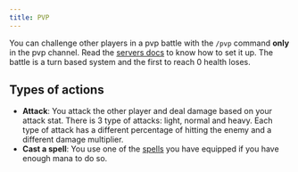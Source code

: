 ```yaml
---
title: PVP
---
```


You can challenge other players in a pvp battle with the `/pvp` command **only** in the pvp channel. Read the [servers docs](/en/docs/features/servers) to know how to set it up. The battle is a turn based system and the first to reach 0 health loses.

## Types of actions

- **Attack**: You attack the other player and deal damage based on your attack stat. There is 3 type of attacks: light, normal and heavy. Each type of attack has a different percentage of hitting the enemy and a different damage multiplier.  
- **Cast a spell**: You use one of the [spells](/en/docs/features/spells) you have equipped if you have enough mana to do so.
